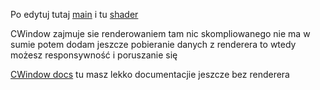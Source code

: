 
Po edytuj tutaj
[main](https://github.com/LamaInPijamas/analiza_matematyczna_2/blob/main/Lab2/Main.cpp)
i tu
[shader](https://github.com/LamaInPijamas/analiza_matematyczna_2/blob/main/Lab2/Mandelbrot.h)

CWindow zajmuje sie renderowaniem tam nic skompliowanego nie ma w sumie 
potem dodam jeszcze pobieranie danych z renderera to wtedy możesz responsywność i poruszanie się

[CWindow docs](https://github.com/Daynlight/CWindow)
tu masz lekko documentacjie jeszcze bez renderera

